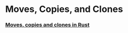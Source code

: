 # Moves, Copies, and Clones

### [Moves, copies and clones in Rust](https://hashrust.com/blog/moves-copies-and-clones-in-rust/)
